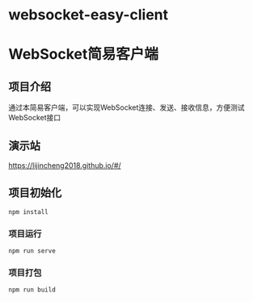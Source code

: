 # websocket-easy-client
# WebSocket简易客户端

## 项目介绍
通过本简易客户端，可以实现WebSocket连接、发送、接收信息，方便测试WebSocket接口

## 演示站
https://lijincheng2018.github.io/#/

## 项目初始化
```
npm install
```

### 项目运行
```
npm run serve
```

### 项目打包
```
npm run build
```

